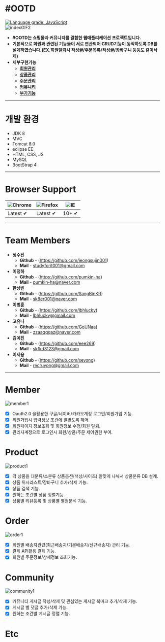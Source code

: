 # #OOTD
[![Language grade: JavaScript](https://img.shields.io/lgtm/grade/javascript/g/eee269/TeamPro.svg?logo=lgtm&logoWidth=18)](https://lgtm.com/projects/g/eee269/TeamPro/context:javascript)<br>
![indexGIF2](https://user-images.githubusercontent.com/73917786/103332993-8c639200-4aaf-11eb-8dc8-ef9579837237.gif)<br/>
* **#OOTD는 쇼핑몰과 커뮤니티를 결합한 웹애플리케이션 프로젝트입니다.**
* **기본적으로 회원과 관련된 기능들이 서로 연관되어 CRUD기능이 동작하도록 DB를 설계하였습니다.(EX.회원탈퇴시 작성글/주문목록/작성글/장바구니 등등도 같이삭제)** 
* **세부구현기능**
   * **[회원관리](#member)**
   * **[상품관리](#product)**
   * **[주문관리](#order)**
   * **[커뮤니티](#community)**
   * **[부가기능](#etc)**   
   
   
---
# 개발 환경
* JDK 8
* MVC
* Tomcat 8.0
* eclipse EE
* HTML, CSS, JS
* MySQL
* BootStrap 4<br>
---
# Browser Support
![Chrome](https://raw.githubusercontent.com/alrra/browser-logos/master/src/chrome/chrome_48x48.png) | ![Firefox](https://raw.githubusercontent.com/alrra/browser-logos/master/src/firefox/firefox_48x48.png) | ![IE](https://raw.githubusercontent.com/alrra/browser-logos/master/src/edge/edge_48x48.png) |
--- | --- | --- |
Latest ✔ | Latest ✔ | 10+ ✔ |

---
# Team Members
* **정수진**
    * **Github** - (https://github.com/jeongsujin001)
    * **Mail** - <studyforit001@gmail.com>
* **이정하**
    * **Github** - (https://github.com/pumkin-ha)
    * **Mail** - <pumkin-ha@naver.com>
* **한상빈**
    * **Github** - (https://github.com/SangBinKR)
    * **Mail** - <sk8er001@naver.com>
* **이병훈**
    * **Github** - (https://github.com/lbhlucky)
    * **Mail** - <lbhlucky@gmail.com>
* **고유나**
    * **Github** - (https://github.com/GoUNaa)
    * **Mail** - <zzaaqqqaz@naver.com>    
* **김예진**
    * **Github** - (https://github.com/eee269)
    * **Mail** - <skfkd3123@gmail.com>
* **이세용**
    * **Github** - (https://github.com/xeyong)
    * **Mail** - <recruyong@gmail.com>       
---
# Member
![member1](https://user-images.githubusercontent.com/73917786/103348338-0d854e00-4add-11eb-870e-e3a2abf92cdf.gif)
- [x] Oauth2.0 을활용한 구글/네이버/카카오계정 로그인/회원가입 기능.
- [x] 회원가입시 입력정보 조건에 알맞도록 제어.
- [x] 회원페이지 정보조회 및  회원정보 수정/회원 탈퇴.
- [x] 관리자계정으로 로그인시 회원/상품/주문 제어권한 부여.

# Product
![product1](https://user-images.githubusercontent.com/73917786/103349243-af0d9f00-4adf-11eb-932a-c1384d398afd.gif)
- [x] 각 상품을 대분류/소분류 상품옵션(색상/사이즈) 알맞게 나눠서 상품분류 DB 설계.
- [x] 상품 위시리스트/장바구니 추가/삭제 기능.
- [x] 상품 검색 기능.
- [x] 원하는 조건별 상품 정렬기능.
- [x] 상품별 리뷰등록 및 상품별 별점분석 기능.

# Order
![order1](https://user-images.githubusercontent.com/73917786/103349828-47585380-4ae1-11eb-889f-ccab05c7b5bf.gif)
- [x] 회원별 배송지관련(최근배송지/기본배송지/신규배송지) 관리 기능.
- [x] 결제 API활용 결제 기능.
- [x] 회원별 주문정보/상세정보 조회기능.

# Community
![community1](https://user-images.githubusercontent.com/73917786/103350277-cc903800-4ae2-11eb-908c-68323c04e8ed.gif)
- [x] 커뮤니티 게시글 작성/삭제 및 관심있는 게시글 북마크 추가/삭제 기능.
- [x] 게시글 별 댓글 추가/삭제 기능.
- [x] 원하는 조건별 게시글 정렬 기능.

# Etc



